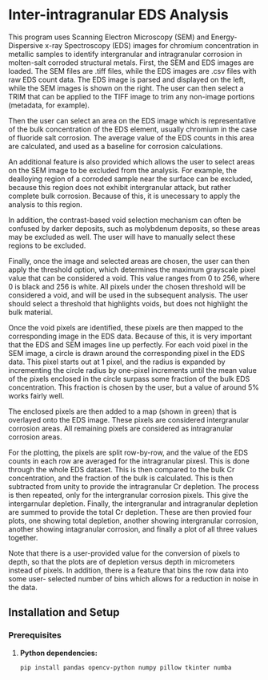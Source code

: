 # Inter-intragranular EDS Analysis

This program uses Scanning Electron Microscopy (SEM) and Energy-Dispersive
x-ray Spectroscopy (EDS) images for chromium concentration in metallic samples
to identify intergranular and intragranular corrosion in molten-salt corroded
structural metals. First, the SEM and EDS images are loaded. The SEM files are
.tiff files, while the EDS images are .csv files with raw EDS count data. 
The EDS image is parsed and displayed on the left, while the SEM images is
shown on the right. The user can then select a TRIM that can be applied to the 
TIFF image to trim any non-image portions (metadata, for example). 

Then the user can select an area on the EDS image which is representative of
the bulk concentration of the EDS element, usually chromium in the case of 
fluoride salt corrosion. The average value of the EDS counts in this area
are calculated, and used as a baseline for corrosion calculations.

An additional feature is also provided which allows the user to select areas on
the SEM image to be excluded from the analysis. For example, the dealloying
region of a corroded sample near the surface can be excluded, because this 
region does not exhibit intergranular attack, but rather complete bulk corrosion.
Because of this, it is unecessary to apply the analysis to this region. 

In addition, the contrast-based void selection mechanism can often be confused
by darker deposits, such as molybdenum deposits, so these areas may be excluded
as well. The user will have to manually select these regions to be excluded.

Finally, once the image and selected areas are chosen, the user can then apply
the threshold option, which determines the maximum grayscale pixel value that
can be considered a void. This value ranges from 0 to 256, where 0 is black 
and 256 is white. All pixels under the chosen threshold will be considered
a void, and will be used in the subsequent analysis. The user should 
select a threshold that highlights voids, but does not highlight the bulk
material.

Once the void pixels are identified, these pixels are then mapped to the
corresponding image in the EDS data. Because of this, it is very important
that the EDS and SEM images line up perfectly. For each void pixel in the 
SEM image, a circle is drawn around the corresponding pixel in the EDS data.
This pixel starts out at 1 pixel, and the radius is expanded by incrementing
the circle radius by one-pixel increments until the mean value of the pixels
enclosed in the circle surpass some fraction of the bulk EDS concentration. 
This fraction is chosen by the user, but a value of around 5% works fairly well.

The enclosed pixels are then added to a map (shown in green) that is overlayed
onto the EDS image. These pixels are considered intergranular corrosion
areas. All remaining pixels are considered as intragranular corrosion areas.

For the plotting, the pixels are split row-by-row, and the value of the EDS 
counts in each row are averaged for the intragranular pixesl. 
This is done through the whole EDS dataset.
This is then compared to the bulk Cr concentration, and the fraction of the
bulk is calculated. This is then subtracted from unity to provide the 
intragranular Cr depletion. The process is then repeated, only for the 
intergranular corrosion pixels. This give the intergarnular depletion. 
Finally, the intergranular and intragranular depletion are summed to provide
the total Cr depletion. These are then provied four plots, one showing total 
depletion, another showing intergranular corrosion, another showing 
intagranular corrosion, and finally a plot of all three values together.

Note that there is a user-provided value for the conversion of pixels to depth,
so that the plots are of depletion versus depth in micrometers instead of 
pixels. In addition, there is a feature that bins the row data into some user-
selected number of bins which allows for a reduction in noise in the data.

## Installation and Setup

### Prerequisites

1. **Python dependencies:**
   ```bash
   pip install pandas opencv-python numpy pillow tkinter numba
   ```

